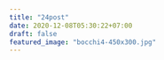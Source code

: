 ```yaml
---
title: "24post"
date: 2020-12-08T05:30:22+07:00
draft: false
featured_image: "bocchi4-450x300.jpg"
---
```


